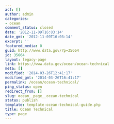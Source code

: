 ```yaml
---
acf: []
author: admin
categories:
- ocean
comment_status: closed
date: '2012-11-09T16:03:14'
date_gmt: '2012-11-09T16:03:14'
excerpt: ''
featured_media: 0
guid: http://www.data.gov/?p=35664
id: 35664
layout: legacy-page
link: https://www.data.gov/ocean/ocean-technical
meta: []
modified: '2014-03-26T12:41:17'
modified_gmt: '2014-03-26T16:41:17'
permalink: /ocean/ocean-technical/
ping_status: open
redirect_from: []
slug: ocean__page__ocean-technical
status: publish
template: template-ocean-technical-guide.php
title: Ocean Technical
type: page
---
```



